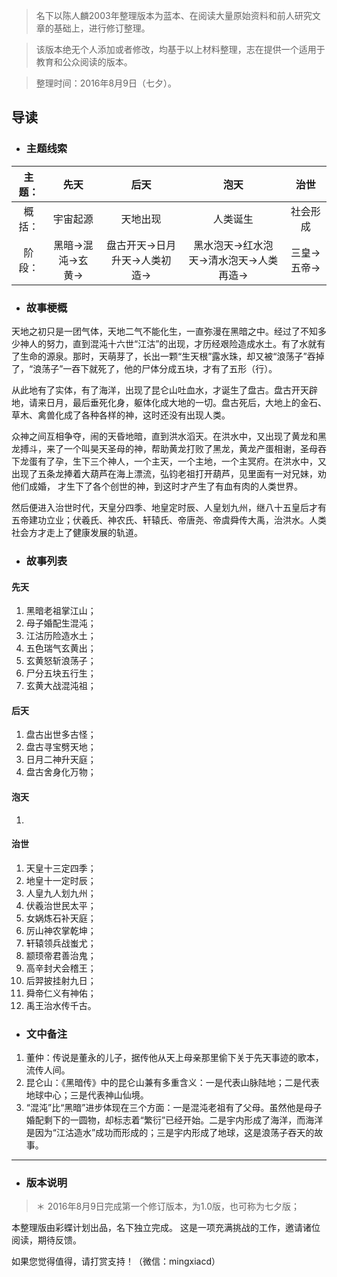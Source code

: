 > 名下以陈人麟2003年整理版本为蓝本、在阅读大量原始资料和前人研究文章的基础上，进行修订整理。

> 该版本绝无个人添加或者修改，均基于以上材料整理，志在提供一个适用于教育和公众阅读的版本。

> 整理时间：2016年8月9日（七夕）。

## 导读

* ### 主题线索

|主题：| 先天               | 后天           | 泡天  |  治世  |
|:------------------:|:------------------:|:-------------:|:-----:|:-----:|
|概括：|    宇宙起源          |  天地出现      |人类诞生|社会形成|
|阶段：| 黑暗->混沌->玄黄->  | 盘古开天->日月升天->人类初造->  | 黑水泡天->红水泡天->清水泡天->人类再造-> | 三皇->五帝->

* ### 故事梗概

天地之初只是一团气体，天地二气不能化生，一直弥漫在黑暗之中。经过了不知多少神人的努力，直到混沌十六世“江沽”的出现，才历经艰险造成水土。有了水就有了生命的源泉。那时，天萌芽了，长出一颗“生天根”露水珠，却又被“浪荡子”吞掉了，“浪荡子”一吞下就死了，他的尸体分成五块，才有了五形（行）。

从此地有了实体，有了海洋，出现了昆仑山吐血水，才诞生了盘古。盘古开天辟地，请来日月，最后垂死化身，躯体化成大地的一切。盘古死后，大地上的金石、草木、禽兽化成了各种各样的神，这时还没有出现人类。

众神之间互相争夺，闹的天昏地暗，直到洪水滔天。在洪水中，又出现了黄龙和黑龙搏斗，来了一个叫昊天圣母的神，帮助黄龙打败了黑龙，黄龙产蛋相谢，圣母吞下龙蛋有了孕，生下三个神人，一个主天，一个主地，一个主冥府。在洪水中，又出现了五条龙捧着大葫芦在海上漂流，弘钧老祖打开葫芦，见里面有一对兄妹，劝他们成婚， 才生下了各个创世的神，到这时才产生了有血有肉的人类世界。

然后便进入治世时代，天皇分四季、地皇定时辰、人皇划九州，继八十五皇后才有五帝建功立业；伏羲氏、神农氏、轩辕氏、帝唐尧、帝虞舜传大禹，治洪水。人类社会方才走上了健康发展的轨道。

* ### 故事列表

 #### 先天
 1. 黑暗老祖掌江山；
 2. 母子婚配生混沌；
 3. 江沽历险造水土；
 4. 五色瑞气玄黄出；
 5. 玄黄怒斩浪荡子；
 6. 尸分五块五行生；
 7. 玄黄大战混沌祖；

 #### 后天
 1. 盘古出世多古怪；
 2. 盘古寻宝劈天地；
 3. 日月二神升天庭；
 4. 盘古舍身化万物；

 #### 泡天
 1.  

 #### 治世
 1. 天皇十三定四季；
 2. 地皇十一定时辰；
 3. 人皇九人划九州；
 4. 伏羲治世民太平；
 5. 女娲炼石补天庭；
 6. 厉山神农掌乾坤；
 7. 轩辕领兵战蚩尤；
 8. 颛顼帝君善治鬼；
 9. 高辛封犬会稽王；
 10. 后羿披挂射九日；
 11. 舜帝仁义有神佑；
 12. 禹王治水传千古。

* ### 文中备注

 1. 董仲：传说是董永的儿子，据传他从天上母亲那里偷下关于先天事迹的歌本，流传人间。
 2. 昆仑山：《黑暗传》中的昆仑山兼有多重含义：一是代表山脉陆地；二是代表地球中心；三是代表神山仙境。
 3. “混沌”比“黑暗”进步体现在三个方面：一是混沌老祖有了父母。虽然他是母子婚配剩下的一圆物，却标志着“繁衍”已经开始。二是宇内形成了海洋，而海洋是因为“江沽造水”成功而形成的；三是宇内形成了地球，这是浪荡子吞天的故事。

****
* ### 版本说明

> ＊ 2016年8月9日完成第一个修订版本，为1.0版，也可称为七夕版；

本整理版由彩蝶计划出品，名下独立完成。 这是一项充满挑战的工作，邀请诸位阅读，期待反馈。

如果您觉得值得，请打赏支持！（微信：mingxiacd）

